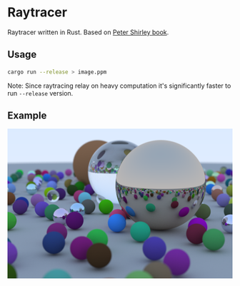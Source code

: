 # Raytracer

Raytracer written in Rust. Based on [Peter Shirley book](https://raytracing.github.io/books/RayTracingInOneWeekend.html).

## Usage

```bash
cargo run --release > image.ppm 
```

Note: Since raytracing relay on heavy computation it's significantly faster to run `--release` version.

## Example

![example](example/image.png)
